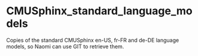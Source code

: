 # CMUSphinx_standard_language_models
Copies of the standard CMUSphinx en-US, fr-FR and de-DE language models, so Naomi can use GIT to retrieve them.
